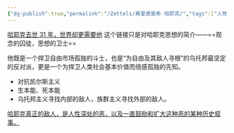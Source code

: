 ```yaml
---
{"dg-publish":true,"permalink":"/Zettels/弗里德里希·哈耶克/","tags":["人物"]}
---
```



[哈耶克去世 31 年，世界却更需要他](https://mp.weixin.qq.com/s/kvntf9ZL-M-bWsaOG-V6QQ) 这个链接只是对哈耶克思想的简介——==观念的囚徒，思想的卫士==

他既是一个捍卫自由市场孤独的斗士，也是“为自由及其敌人寻根”的乌托邦最坚定的反对派，更是一个为捍卫人类社会基本价值而倍感孤独的先知。

- 对抗凯尔斯主义
- 生本能、死本能
- 乌托邦主义寻找内部的敌人，族群主义寻找外部的敌人。

<u>哈耶克真正的敌人，是人性深处的恶，以及一直鼓励和扩大这种恶的某种历史叙事。</u>
